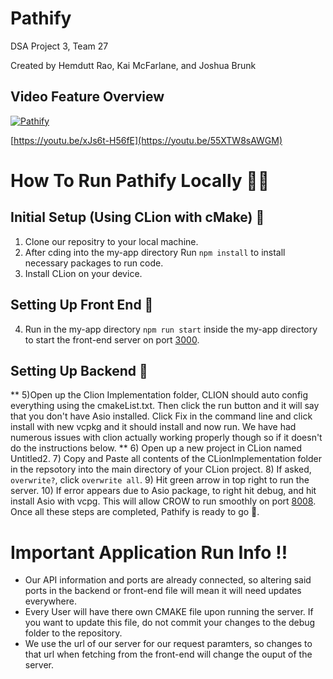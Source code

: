 # Pathify
DSA Project 3, Team 27

Created by Hemdutt Rao, Kai McFarlane, and Joshua Brunk

## Video Feature Overview
[![Pathify](https://img.youtube.com/vi/55XTW8sAWGM/0.jpg)](https://www.youtube.com/watch?v=55XTW8sAWGM)

[https://youtu.be/xJs6t-H56fE](https://youtu.be/55XTW8sAWGM)

# How To Run Pathify Locally 👨‍💻

## Initial Setup (Using CLion with cMake) 📖
1) Clone our repositry to your local machine.
2) After cding into the my-app directory Run ```npm install``` to install necessary packages to run code.
3) Install CLion on your device.

## Setting Up Front End 🎨
4) Run in the my-app directory ```npm run start``` inside the my-app directory to start the front-end server on port [3000](http://localhost:3000/).

## Setting Up Backend 🛜
** 5)Open up the Clion Implementation folder, CLION should auto config everything using the cmakeList.txt. Then click the run button and it will say that you don't have Asio installed. Click Fix in the command line and click install with new vcpkg and it should install and now run. We have had numerous issues with clion actually working properly though so if it doesn't do the instructions below. **
6) Open up a new project in CLion named Untitled2.
7) Copy and Paste all contents of the CLionImplementation folder in the repsotory into the main directory of your CLion project.
8) If asked, ```overwrite?```, click ```overwrite all```.
9) Hit green arrow in top right to run the server.
10) If error appears due to Asio package, to right hit debug, and hit install Asio with vcpg. This will allow CROW to run smoothly on port [8008](http://0.0.0.0:8008/).
Once all these steps are completed, Pathify is ready to go 🚀.

# Important Application Run Info ‼️
* Our API information and ports are already connected, so altering said ports in the backend or front-end file will mean it will need updates everywhere.
* Every User will have there own CMAKE file upon running the server. If you want to update this file, do not commit your changes to the debug folder to the repository.
* We use the url of our server for our request paramters, so changes to that url when fetching from the front-end will change the ouput of the server.


